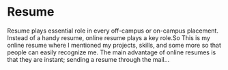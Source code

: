 # Resume
Resume plays essential role in every off-campus or on-campus placement. Instead of a handy resume, online resume plays a key role.So This is my online resume where I mentioned my projects, skills, and some more so that people can easily recognize me. The main advantage of online resumes is that they are instant; sending a resume through the mail…
